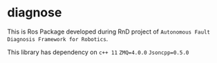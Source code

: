 # diagnose

This is Ros Package developed during RnD project of `Autonomous Fault Diagnosis Framework for Robotics`.

This library has dependency on
`c++ 11`
`ZMQ=4.0.0`
`Jsoncpp=0.5.0`
